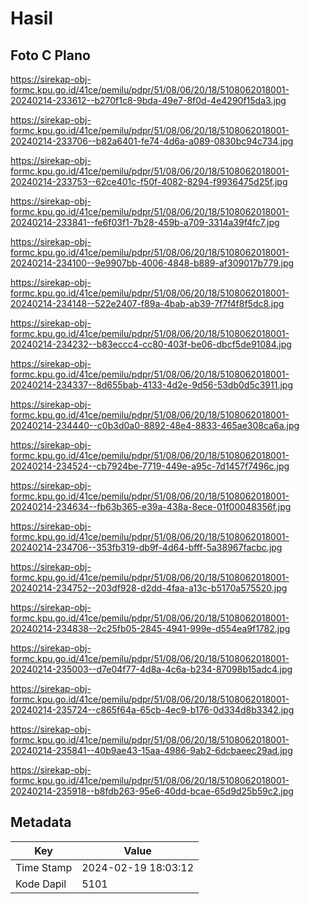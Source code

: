 # Hasil

## Foto C Plano

https://sirekap-obj-formc.kpu.go.id/41ce/pemilu/pdpr/51/08/06/20/18/5108062018001-20240214-233612--b270f1c8-9bda-49e7-8f0d-4e4290f15da3.jpg

https://sirekap-obj-formc.kpu.go.id/41ce/pemilu/pdpr/51/08/06/20/18/5108062018001-20240214-233706--b82a6401-fe74-4d6a-a089-0830bc94c734.jpg

https://sirekap-obj-formc.kpu.go.id/41ce/pemilu/pdpr/51/08/06/20/18/5108062018001-20240214-233753--62ce401c-f50f-4082-8294-f9936475d25f.jpg

https://sirekap-obj-formc.kpu.go.id/41ce/pemilu/pdpr/51/08/06/20/18/5108062018001-20240214-233841--fe6f03f1-7b28-459b-a709-3314a39f4fc7.jpg

https://sirekap-obj-formc.kpu.go.id/41ce/pemilu/pdpr/51/08/06/20/18/5108062018001-20240214-234100--9e9907bb-4006-4848-b889-af309017b779.jpg

https://sirekap-obj-formc.kpu.go.id/41ce/pemilu/pdpr/51/08/06/20/18/5108062018001-20240214-234148--522e2407-f89a-4bab-ab39-7f7f4f8f5dc8.jpg

https://sirekap-obj-formc.kpu.go.id/41ce/pemilu/pdpr/51/08/06/20/18/5108062018001-20240214-234232--b83eccc4-cc80-403f-be06-dbcf5de91084.jpg

https://sirekap-obj-formc.kpu.go.id/41ce/pemilu/pdpr/51/08/06/20/18/5108062018001-20240214-234337--8d655bab-4133-4d2e-9d56-53db0d5c3911.jpg

https://sirekap-obj-formc.kpu.go.id/41ce/pemilu/pdpr/51/08/06/20/18/5108062018001-20240214-234440--c0b3d0a0-8892-48e4-8833-465ae308ca6a.jpg

https://sirekap-obj-formc.kpu.go.id/41ce/pemilu/pdpr/51/08/06/20/18/5108062018001-20240214-234524--cb7924be-7719-449e-a95c-7d1457f7496c.jpg

https://sirekap-obj-formc.kpu.go.id/41ce/pemilu/pdpr/51/08/06/20/18/5108062018001-20240214-234634--fb63b365-e39a-438a-8ece-01f00048356f.jpg

https://sirekap-obj-formc.kpu.go.id/41ce/pemilu/pdpr/51/08/06/20/18/5108062018001-20240214-234706--353fb319-db9f-4d64-bfff-5a38967facbc.jpg

https://sirekap-obj-formc.kpu.go.id/41ce/pemilu/pdpr/51/08/06/20/18/5108062018001-20240214-234752--203df928-d2dd-4faa-a13c-b5170a575520.jpg

https://sirekap-obj-formc.kpu.go.id/41ce/pemilu/pdpr/51/08/06/20/18/5108062018001-20240214-234838--2c25fb05-2845-4941-999e-d554ea9f1782.jpg

https://sirekap-obj-formc.kpu.go.id/41ce/pemilu/pdpr/51/08/06/20/18/5108062018001-20240214-235003--d7e04f77-4d8a-4c6a-b234-87098b15adc4.jpg

https://sirekap-obj-formc.kpu.go.id/41ce/pemilu/pdpr/51/08/06/20/18/5108062018001-20240214-235724--c865f64a-65cb-4ec9-b176-0d334d8b3342.jpg

https://sirekap-obj-formc.kpu.go.id/41ce/pemilu/pdpr/51/08/06/20/18/5108062018001-20240214-235841--40b9ae43-15aa-4986-9ab2-6dcbaeec29ad.jpg

https://sirekap-obj-formc.kpu.go.id/41ce/pemilu/pdpr/51/08/06/20/18/5108062018001-20240214-235918--b8fdb263-95e6-40dd-bcae-65d9d25b59c2.jpg


## Metadata

| Key        | Value               |
| ---------- | ------------------- |
| Time Stamp | 2024-02-19 18:03:12 |
| Kode Dapil | 5101                |



